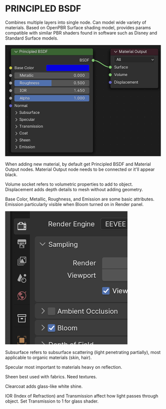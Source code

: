 # PRINCIPLED BSDF

Combines multiple layers into single node. Can model wide variety of materials. Based on OpenPBR Surface shading model, provides params compatible with similar PBR shaders found in software such as Disney and Standard Surface models.

![Principled BSDF](/assets/shader/principled-bsdf.png)

When adding new material, by default get Principled BSDF and Material Output nodes. Material Output node needs to be connected or it'll appear black.

Volume socket refers to volumetric properties to add to object. Displacement adds depth details to mesh without adding geometry.

Base Color, Metallic, Roughness, and Emission are some basic attributes. Emission particularly visible when Bloom turned on in Render panel.

![Bloom](/assets/interface/bloom.png)

Subsurface refers to subsurface scattering (light penetrating partially), most applicable to organic materials (skin, hair).

Specular most important to materials heavy on reflection.

Sheen best used with fabrics. Need textures.

Clearcoat adds glass-like white shine.

IOR (Index of Refraction) and Transmission affect how light passes through object. Set Transmission to 1 for glass shader.
